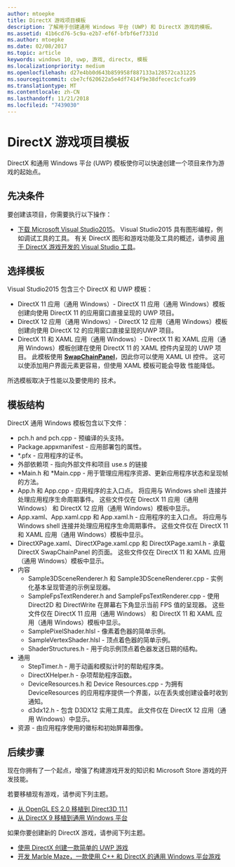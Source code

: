 ```yaml
---
author: mtoepke
title: DirectX 游戏项目模板
description: 了解用于创建通用 Windows 平台 (UWP) 和 DirectX 游戏的模板。
ms.assetid: 41b6cd76-5c9a-e2b7-ef6f-bfbf6ef7331d
ms.author: mtoepke
ms.date: 02/08/2017
ms.topic: article
keywords: windows 10, uwp, 游戏, directx, 模板
ms.localizationpriority: medium
ms.openlocfilehash: d27e4bb0d643b859958f887133a128572ca31225
ms.sourcegitcommit: cbe7cf620622a5e4df7414f9e38dfecec1cfca99
ms.translationtype: MT
ms.contentlocale: zh-CN
ms.lasthandoff: 11/21/2018
ms.locfileid: "7439030"
---
```

# <a name="directx-game-project-templates"></a>DirectX 游戏项目模板



DirectX 和通用 Windows 平台 (UWP) 模板使你可以快速创建一个项目来作为游戏的起始点。

## <a name="prerequisites"></a>先决条件


要创建该项目，你需要执行以下操作：

-   [下载 Microsoft Visual Studio2015](https://www.visualstudio.com/vs-2015-product-editions)。 Visual Studio2015 具有图形编程，例如调试工具的工具。 有关 DirectX 图形和游戏功能及工具的概述，请参阅 [用于 DirectX 游戏开发的 Visual Studio 工具](set-up-visual-studio-for-game-development.md)。

## <a name="choosing-a-template"></a>选择模板


Visual Studio2015 包含三个 DirectX 和 UWP 模板：

-   DirectX 11 应用（通用 Windows）- DirectX 11 应用（通用 Windows）模板创建向使用 DirectX 11 的应用窗口直接呈现的 UWP 项目。
-   DirectX 12 应用（通用 Windows）- DirectX 12 应用（通用 Windows）模板创建向使用 DirectX 12 的应用窗口直接呈现的UWP 项目。
-   DirectX 11 和 XAML 应用（通用 Windows）- DirectX 11 和 XAML 应用（通用 Windows）模板创建在使用 DirectX 11 的 XAML 控件内呈现的 UWP 项目。 此模板使用 [**SwapChainPanel**](https://msdn.microsoft.com/library/windows/apps/dn252834)，因此你可以使用 XAML UI 控件。 这可以使添加用户界面元素更容易，但使用 XAML 模板可能会导致 性能降低。

所选模板取决于性能以及要使用的 技术。

## <a name="template-structure"></a>模板结构


DirectX 通用 Windows 模板包含以下文件：

-   pch.h and pch.cpp - 预编译的头支持。
-   Package.appxmanifest - 应用部署包的属性。
-   \*.pfx - 应用程序的证书。
-   外部依赖项 - 指向外部文件和项目 use.s 的链接
-   \*Main.h 和 *Main.cpp - 用于管理应用程序资源、更新应用程序状态和呈现帧的方法。
-   App.h 和 App.cpp - 应用程序的主入口点。 将应用与 Windows shell 连接并处理应用程序生命周期事件。 这些文件仅在 DirectX 11 应用（通用 Windows） 和 DirectX 12 应用（通用 Windows）模板中显示。
-   App.xaml、App.xaml.cpp 和 App.xaml.h - 应用程序的主入口点。 将应用与 Windows shell 连接并处理应用程序生命周期事件。 这些文件仅在 DirectX 11 和 XAML 应用（通用 Windows）模板中显示。
-   DirectXPage.xaml、DirectXPage.xaml.cpp 和 DirectXPage.xaml.h - 承载 DirectX SwapChainPanel 的页面。 这些文件仅在 DirectX 11 和 XAML 应用（通用 Windows）模板中显示。
-   内容
    -   Sample3DSceneRenderer.h 和 Sample3DSceneRenderer.cpp - 实例化基本呈现管道的示例呈现器。
    -   SampleFpsTextRenderer.h and SampleFpsTextRenderer.cpp - 使用 Direct2D 和 DirectWrite 在屏幕右下角显示当前 FPS 值的呈现器。 这些文件仅在 DirectX 11 应用（通用 Windows） 和 DirectX 11 和 XAML 应用（通用 Windows）模板中显示。
    -   SamplePixelShader.hlsl - 像素着色器的简单示例。
    -   SampleVertexShader.hlsl - 顶点着色器的简单示例。
    -   ShaderStructures.h - 用于向示例顶点着色器发送日期的结构。
-   通用
    -   StepTimer.h - 用于动画和模拟计时的帮助程序类。
    -   DirectXHelper.h - 杂项帮助程序函数。
    -   DeviceResources.h 和 Device Resources.cpp - 为拥有 DeviceResources 的应用程序提供一个界面，以在丢失或创建设备时收到通知。
    -   d3dx12.h - 包含 D3DX12 实用工具库。 此文件仅在 DirectX 12 应用（通用 Windows）中显示。
-   资源 - 由应用程序使用的徽标和初始屏幕图像。

## <a name="next-steps"></a>后续步骤


现在你拥有了一个起点，增强了构建游戏开发的知识和 Microsoft Store 游戏的开发技能。

若要移植现有游戏，请参阅下列主题。

-   [从 OpenGL ES 2.0 移植到 Direct3D 11.1](port-from-opengl-es-2-0-to-directx-11-1.md)
-   [从 DirectX 9 移植到通用 Windows 平台](porting-your-directx-9-game-to-windows-store.md)

如果你要创建新的 DirectX 游戏，请参阅下列主题。

-   [使用 DirectX 创建一款简单的 UWP 游戏](tutorial--create-your-first-uwp-directx-game.md)
-   [开发 Marble Maze，一款使用 C++ 和 DirectX 的通用 Windows 平台游戏](developing-marble-maze-a-windows-store-game-in-cpp-and-directx.md)